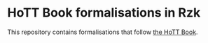 # HoTT Book formalisations in Rzk

This repository contains formalisations that follow [the HoTT Book](https://homotopytypetheory.org/book/).
